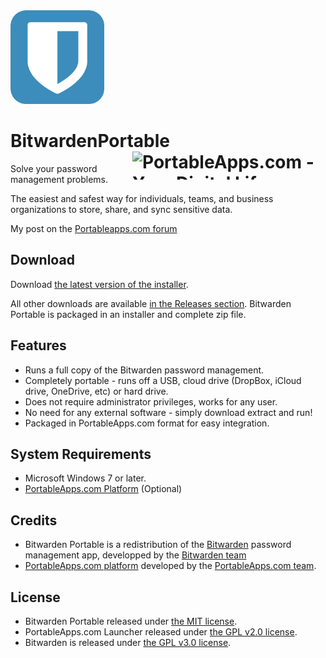 <img src="./BitwardenPortable/App/AppInfo/appicon_256.png" alt="Bitwarden logo" width="150" />

# BitwardenPortable<a href="https://portableapps.com/"><img src="https://cdn.portableapps.com/portableapps.com_1546.png" width="309" height="45" alt="PortableApps.com - Your Digital Life, Anywhere" title="PortableApps.com - Your Digital Life, Anywhere" align="right"></a>

Solve your password management problems.

The easiest and safest way for individuals, teams, and business organizations to store, share, and sync sensitive data.

My post on the [Portableapps.com forum](https://portableapps.com/node/60518)

## Download

Download [the latest version of the installer][D1].

All other downloads are available [in the Releases section][D2]. Bitwarden Portable
is packaged in an installer and complete zip file.

[D1]: https://github.com/Makazzz/BitwardenPortable/releases/latest
[D2]: https://github.com/Makazzz/BitwardenPortable/releases

## Features

*   Runs a full copy of the Bitwarden password management.
*   Completely portable - runs off a USB, cloud drive (DropBox, iCloud drive, OneDrive, etc) or hard drive.
*   Does not require administrator privileges, works for any user.
*   No need for any external software - simply download extract and run!
*   Packaged in PortableApps.com format for easy integration.

## System Requirements

*   Microsoft Windows 7 or later.
*   [PortableApps.com Platform](https://portableapps.com/download) (Optional)

## Credits

*   Bitwarden Portable is a redistribution of the [Bitwarden](https://bitwarden.com/) password management app, developped by the [Bitwarden team](https://github.com/bitwarden)
*   [PortableApps.com platform](https://portableapps.com/download) developed by the [PortableApps.com team](https://portableapps.com).

## License

*   Bitwarden Portable released under [the MIT license](https://raw.githubusercontent.com/Makazzz/BitwardenPortable/master/LICENSE).
*   PortableApps.com Launcher released under [the GPL v2.0 license](https://raw.githubusercontent.com/Makazzz/BitwardenPortable/master/BitwardenPortable/Other/Source/LauncherLicense.txt).
*   Bitwarden is released under [the GPL v3.0 license](https://raw.githubusercontent.com/bitwarden/desktop/master/LICENSE.txt).
